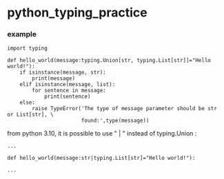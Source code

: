 # python_typing_practice

### example
```
import typing

def hello_world(message:typing.Union[str, typing.List[str]]="Hello world!"):
    if isinstance(message, str):
        print(message)
    elif isinstance(message, list):
        for sentence in message:
            print(sentence)
    else:
        raise TypeError('The type of message parameter should be str or List[str], \
                        found:',type(message))
```
from python 3.10, it is possible to use " | " instead of typing.Union :
```
...

def hello_world(message:str|typing.List[str]="Hello world!"):

...
```
